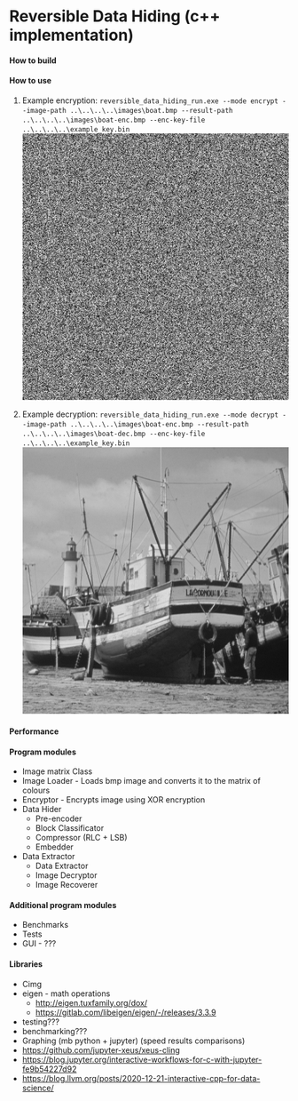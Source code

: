 # Reversible Data Hiding (c++ implementation)

#### How to build

#### How to use
1. Example encryption: `reversible_data_hiding_run.exe --mode encrypt --image-path ..\..\..\..\images\boat.bmp --result-path ..\..\..\..\images\boat-enc.bmp --enc-key-file ..\..\..\..\example_key.bin`
![encrypted](./images/boat-enc.bmp)

2. Example decryption: `reversible_data_hiding_run.exe --mode decrypt --image-path ..\..\..\..\images\boat-enc.bmp --result-path ..\..\..\..\images\boat-dec.bmp --enc-key-file ..\..\..\..\example_key.bin`
![decrypted](./images/boat-dec.bmp)



#### Performance

#### Program modules
- Image matrix Class
- Image Loader - Loads bmp image and converts it to the matrix of colours
- Encryptor - Encrypts image using XOR encryption
- Data Hider
  - Pre-encoder
  - Block Classificator
  - Compressor (RLC + LSB)
  - Embedder
- Data Extractor
  - Data Extractor
  - Image Decryptor
  - Image Recoverer

#### Additional program modules
- Benchmarks
- Tests
- GUI - ???

#### Libraries
- Cimg
- eigen - math operations
    - http://eigen.tuxfamily.org/dox/
    - https://gitlab.com/libeigen/eigen/-/releases/3.3.9
- testing???
- benchmarking???
- Graphing (mb python + jupyter) (speed results comparisons)
- https://github.com/jupyter-xeus/xeus-cling
- https://blog.jupyter.org/interactive-workflows-for-c-with-jupyter-fe9b54227d92
- https://blog.llvm.org/posts/2020-12-21-interactive-cpp-for-data-science/